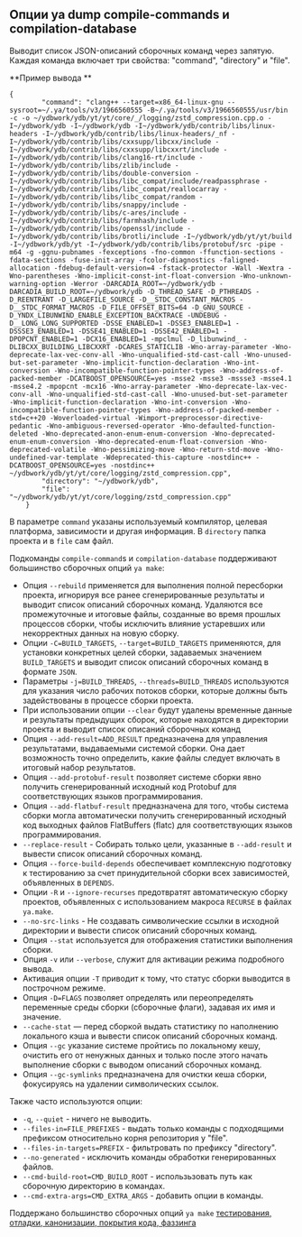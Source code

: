 ## Опции ya dump compile-commands и compilation-database

Выводит список JSON-описаний сборочных команд через запятую. Каждая команда включает три свойства: "command", "directory" и "file".

**Пример вывода **
```
{
        "command": "clang++ --target=x86_64-linux-gnu --sysroot=~/.ya/tools/v3/1966560555 -B~/.ya/tools/v3/1966560555/usr/bin -c -o ~/ydbwork/ydb/yt/yt/core/_/logging/zstd_compression.cpp.o -I~/ydbwork/ydb -I~/ydbwork/ydb -I~/ydbwork/ydb/contrib/libs/linux-headers -I~/ydbwork/ydb/contrib/libs/linux-headers/_nf -I~/ydbwork/ydb/contrib/libs/cxxsupp/libcxx/include -I~/ydbwork/ydb/contrib/libs/cxxsupp/libcxxrt/include -I~/ydbwork/ydb/contrib/libs/clang16-rt/include -I~/ydbwork/ydb/contrib/libs/zlib/include -I~/ydbwork/ydb/contrib/libs/double-conversion -I~/ydbwork/ydb/contrib/libs/libc_compat/include/readpassphrase -I~/ydbwork/ydb/contrib/libs/libc_compat/reallocarray -I~/ydbwork/ydb/contrib/libs/libc_compat/random -I~/ydbwork/ydb/contrib/libs/snappy/include -I~/ydbwork/ydb/contrib/libs/c-ares/include -I~/ydbwork/ydb/contrib/libs/farmhash/include -I~/ydbwork/ydb/contrib/libs/openssl/include -I~/ydbwork/ydb/contrib/libs/brotli/include -I~/ydbwork/ydb/yt/yt/build -I~/ydbwork/ydb/yt -I~/ydbwork/ydb/contrib/libs/protobuf/src -pipe -m64 -g -ggnu-pubnames -fexceptions -fno-common -ffunction-sections -fdata-sections -fuse-init-array -fcolor-diagnostics -faligned-allocation -fdebug-default-version=4 -fstack-protector -Wall -Wextra -Wno-parentheses -Wno-implicit-const-int-float-conversion -Wno-unknown-warning-option -Werror -DARCADIA_ROOT=~/ydbwork/ydb -DARCADIA_BUILD_ROOT=~/ydbwork/ydb -D_THREAD_SAFE -D_PTHREADS -D_REENTRANT -D_LARGEFILE_SOURCE -D__STDC_CONSTANT_MACROS -D__STDC_FORMAT_MACROS -D_FILE_OFFSET_BITS=64 -D_GNU_SOURCE -D_YNDX_LIBUNWIND_ENABLE_EXCEPTION_BACKTRACE -UNDEBUG -D__LONG_LONG_SUPPORTED -DSSE_ENABLED=1 -DSSE3_ENABLED=1 -DSSSE3_ENABLED=1 -DSSE41_ENABLED=1 -DSSE42_ENABLED=1 -DPOPCNT_ENABLED=1 -DCX16_ENABLED=1 -mpclmul -D_libunwind_ -DLIBCXX_BUILDING_LIBCXXRT -DCARES_STATICLIB -Wno-array-parameter -Wno-deprecate-lax-vec-conv-all -Wno-unqualified-std-cast-call -Wno-unused-but-set-parameter -Wno-implicit-function-declaration -Wno-int-conversion -Wno-incompatible-function-pointer-types -Wno-address-of-packed-member -DCATBOOST_OPENSOURCE=yes -msse2 -msse3 -mssse3 -msse4.1 -msse4.2 -mpopcnt -mcx16 -Wno-array-parameter -Wno-deprecate-lax-vec-conv-all -Wno-unqualified-std-cast-call -Wno-unused-but-set-parameter -Wno-implicit-function-declaration -Wno-int-conversion -Wno-incompatible-function-pointer-types -Wno-address-of-packed-member -std=c++20 -Woverloaded-virtual -Wimport-preprocessor-directive-pedantic -Wno-ambiguous-reversed-operator -Wno-defaulted-function-deleted -Wno-deprecated-anon-enum-enum-conversion -Wno-deprecated-enum-enum-conversion -Wno-deprecated-enum-float-conversion -Wno-deprecated-volatile -Wno-pessimizing-move -Wno-return-std-move -Wno-undefined-var-template -Wdeprecated-this-capture -nostdinc++ -DCATBOOST_OPENSOURCE=yes -nostdinc++ ~/ydbwork/ydb/yt/yt/core/logging/zstd_compression.cpp",
        "directory": "~/ydbwork/ydb",
        "file": "~/ydbwork/ydb/yt/yt/core/logging/zstd_compression.cpp"
    }
```
В параметре `command` указаны используемый компилятор, целевая платформа, зависимости и другая информация. В `directory` папка проекта и в `file` сам файл.

Подкоманды `compile-command`s и `compilation-database` поддерживают большинство сборочных опций `ya make`:
* Опция `--rebuild` применяется  для выполнения полной пересборки проекта, игнорируя все ранее сгенерированные результаты и выводит список описаний сборочных команд. Удаляются все промежуточные и итоговые файлы, созданные во время прошлых процессов сборки, чтобы исключить влияние устаревших или некорректных данных на новую сборку.
* Опции `-C=BUILD_TARGETS`, `--target=BUILD_TARGETS` применяются, для установки конкретных целей сборки, задаваемых значением `BUILD_TARGETS` и выводит список описаний сборочных команд в формате `JSON`.
* Параметры `-j=BUILD_THREADS`, `--threads=BUILD_THREADS` используются для указания число рабочих потоков сборки, которые должны быть задействованы в процессе сборки проекта.
* При использовании опции `--clear` будут удалены временные данные и результаты предыдущих сборок, которые находятся в директории проекта и выводит список описаний сборочных команд
* Опция `--add-result=ADD_RESULT` предназначена для управления результатами, выдаваемыми системой сборки. Она дает возможность точно определить, какие файлы следует включать в итоговый набор результатов.
* Опция `--add-protobuf-result` позволяет системе сборки явно получить сгенерированный исходный код Protobuf для соответствующих языков программирования.
* Опция `--add-flatbuf-result` предназначена для того, чтобы система сборки могла автоматически получить сгенерированный исходный код выходных файлов FlatBuffers (flatc) для соответствующих языков программирования.
* `--replace-result` - Собирать только цели, указанные в `--add-result` и вывести список описаний сборочных команд.
* Опция `--force-build-depends` обеспечивает комплексную подготовку к тестированию за счет принудительной сборки всех зависимостей, объявленных в `DEPENDS`.
* Опции `-R` и `--ignore-recurses` предотвратят автоматическую сборку проектов, объявленных с использованием макроса `RECURSE` в файлах `ya.make`.
* `--no-src-links` - Не создавать символические ссылки в исходной директории и вывести список описаний сборочных команд.
* Опция `--stat` используется для отображения статистики выполнения сборки.
* Опция `-v` или `--verbose`,  служит для активации режима подробного вывода.
* Активация опции `-T` приводит к тому, что статус сборки выводится в построчном режиме.
* Опция `-D=FLAGS` позволяет определять или переопределять переменные среды сборки (сборочные флаги), задавая их имя и значение.
* `--cache-stat` — перед сборкой выдать статистику по наполнению локального кэша и вывести список описаний сборочных команд.
* Опция `--gc` указание системе пройтись по локальному кешу, очистить его от ненужных данных и только после этого начать выполнение сборки c выводом описаний сборочных команд.
* Опция `--gc-symlinks` предназначена для очистки кеша сборки, фокусируясь на удалении символических ссылок.

Также часто используются опции:
* `-q`, `--quiet` - ничего не выводить.
* `--files-in=FILE_PREFIXES` - выдать только команды с подходящими префиксом относительно корня репозитория у "file".
* `--files-in-targets=PREFIX` - фильтровать по префиксу "directory".
* `--no-generated` - исключить команды обработки генерированных файлов.
* `--cmd-build-root=CMD_BUILD_ROOT` - использьзовать путь как сборочную директорию в командах.
* `--cmd-extra-args=CMD_EXTRA_ARGS` - добавить опции в команды.

Поддержано большинство сборочных опций `ya make` [тестирования, отладки, канонизации, покрытия кода, фаззинга](ya_make_test.md)
